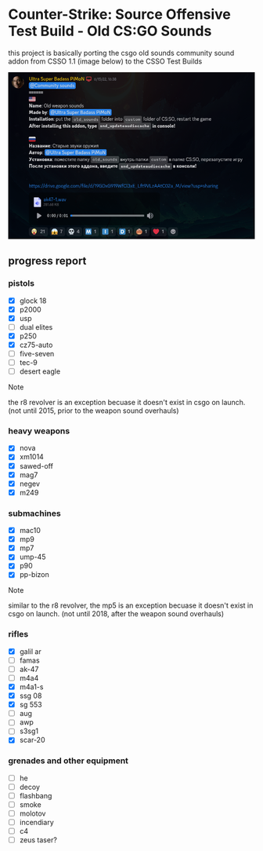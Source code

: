 # Counter-Strike: Source Offensive Test Build - Old CS:GO Sounds

this project is basically porting the csgo old sounds community sound addon from CSSO 1.1 (image below) to the CSSO Test Builds

![the screenshot of the community addon entry for csgo old ounds](aaaaaa.png)

## progress report
### pistols
- [x] glock 18
- [x] p2000
- [x] usp
- [ ] dual elites
- [x] p250
- [x] cz75-auto
- [ ] five-seven
- [ ] tec-9
- [ ] desert eagle

> [!NOTE]
> the r8 revolver is an exception becuase it doesn't exist in csgo on launch. (not until 2015, prior to the weapon sound overhauls)

### heavy weapons
- [x] nova
- [x] xm1014
- [x] sawed-off
- [x] mag7
- [x] negev
- [x] m249

### submachines
- [x] mac10
- [x] mp9
- [x] mp7
- [x] ump-45
- [x] p90
- [x] pp-bizon

> [!NOTE]
> similar to the r8 revolver, the mp5 is an exception becuase it doesn't exist in csgo on launch. (not until 2018, after the weapon sound overhauls)

### rifles
- [x] galil ar
- [ ] famas
- [ ] ak-47
- [ ] m4a4
- [x] m4a1-s
- [x] ssg 08
- [x] sg 553
- [ ] aug
- [ ] awp
- [ ] s3sg1
- [x] scar-20

### grenades and other equipment
- [ ] he
- [ ] decoy
- [ ] flashbang
- [ ] smoke
- [ ] molotov
- [ ] incendiary
- [ ] c4
- [ ] zeus taser?